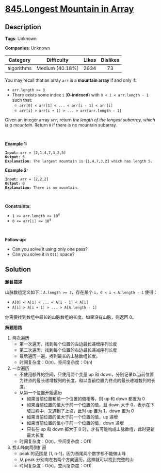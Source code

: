 # [845.Longest Mountain in Array](https://leetcode.com/problems/longest-mountain-in-array/description/)

## Description

**Tags**: Unknown

**Companies**: Unknown

|  Category  |   Difficulty    | Likes | Dislikes |
| :--------: | :-------------: | :---: | :------: |
| algorithms | Medium (40.18%) | 2634  |    73    |

<p>You may recall that an array <code>arr</code> is a <strong>mountain array</strong> if and only if:</p>
<ul>
  <li><code>arr.length &gt;= 3</code></li>
  <li>There exists some index <code>i</code> (<strong>0-indexed</strong>) with <code>0 &lt; i &lt; arr.length - 1</code> such that:
  <ul>
    <li><code>arr[0] &lt; arr[1] &lt; ... &lt; arr[i - 1] &lt; arr[i]</code></li>
    <li><code>arr[i] &gt; arr[i + 1] &gt; ... &gt; arr[arr.length - 1]</code></li>
  </ul>
  </li>
</ul>
<p>Given an integer array <code>arr</code>, return <em>the length of the longest subarray, which is a mountain</em>. Return <code>0</code> if there is no mountain subarray.</p>
<p>&nbsp;</p>
<p><strong class="example">Example 1:</strong></p>
<pre><code><strong>Input:</strong> arr = [2,1,4,7,3,2,5]
<strong>Output:</strong> 5
<strong>Explanation:</strong> The largest mountain is [1,4,7,3,2] which has length 5.</code></pre>
<p><strong class="example">Example 2:</strong></p>
<pre><code><strong>Input:</strong> arr = [2,2,2]
<strong>Output:</strong> 0
<strong>Explanation:</strong> There is no mountain.</code></pre>
<p>&nbsp;</p>
<p><strong>Constraints:</strong></p>
<ul>
  <li><code>1 &lt;= arr.length &lt;= 10<sup>4</sup></code></li>
  <li><code>0 &lt;= arr[i] &lt;= 10<sup>4</sup></code></li>
</ul>
<p>&nbsp;</p>
<p><strong>Follow up:</strong></p>
<ul>
  <li>Can you solve it using only one pass?</li>
  <li>Can you solve it in <code>O(1)</code> space?</li>
</ul>

## Solution

**题目描述**

山脉数组定义如下：`A.length >= 3`，存在某个 `i`，`0 < i < A.length - 1` 使得：

- `A[0] < A[1] < ... < A[i - 1] < A[i]`
- `A[i] > A[i + 1] > ... > A[A.length - 1]`

你需要找到数组中最长的山脉数组的长度。如果没有山脉，则返回 0。

**解题思路**

1. 两次遍历
   - 第一次遍历，找到每个位置的左边最长递增序列长度
   - 第二次遍历，找到每个位置的右边最长递减序列长度
   - 最后遍历一遍，找到最长的山脉数组长度。
   - 时间复杂度：O(n)，空间复杂度：O(n)
2. 一次遍历
   - 不使用额外的空间，只使用两个变量 up 和 down，分别记录以当前位置为终点的最长递增数列的长度，和以当前位置为终点的最长递减数列的长度。
   - 从第一个位置开始遍历
     - 如果当前位置和前一个位置的值相等，则 up 和 down 都置为 0
     - 如果当前位置的值大于前一个位置的值，且 down 大于 0，表示在下坡过程中，又遇到了上坡，此时 up 置为 1，down 置为 0
     - 如果当前位置的值大于前一个位置的值，up 递增
     - 如果当前位置的值小于前一个位置的值，down 递增
     - 只有在 up 和 down 都大于 0 时，才有可能构成山脉数组，此时更新最大长度
   - 时间复杂度：O(n)，空间复杂度：O(1)
3. 找山峰向两侧扩展
   - peak 的范围是 [1, n-1]，因为首尾两个数字都不能做山峰
   - 从 peak 分别向左右两个方向遍历，这样就可以找到完整的山
   - 时间复杂度：O(n)，空间复杂度：O(1)
